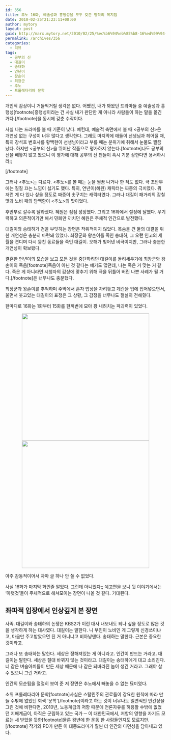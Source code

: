 ```yaml
---
id: 356
title: 추노 16화, 예술성과 흥행성을 모두 갖춘 명작의 꼭지점
date: 2010-02-25T21:23:11+00:00
author: mytory
layout: post
guid: http://marx.mytory.net/2010/02/25/%ec%b6%94%eb%85%b8-16%ed%99%94-%ec%98%88%ec%88%a0%ec%84%b1%ea%b3%bc-%ed%9d%a5%ed%96%89%ec%84%b1%ec%9d%84-%eb%aa%a8%eb%91%90-%ea%b0%96%ec%b6%98-%eb%aa%85%ec%9e%91%ec%9d%98-%ea%bc%ad%ec%a7%80%ec%a0%90/
permalink: /archives/356
categories:
  - 리뷰
tags:
  - 공부의 신
  - 대길이
  - 송태하
  - 언년이
  - 왕손이
  - 최장군
  - 추노
  - 프롤레타리아 문학
---
```

개인적 감상이니 거들먹거릴 생각은 없다. 어쨌건, 내가 봐왔던 드라마들 중 예술성과 흥행성[footnote]흥행성이라는 건 사실 내가 판단한 게 아니라 사람들이 하는 말을 옮긴 거다.[/footnote]을 동시에 갖춘 수작이다.


  


사실 나는 드라마를 볼 때 기준이 낮다. 예컨대, 예술적 측면에서 볼 때 &lt;공부의 신&gt;은 개연성 없는 구성이 너무 많다고 생각한다. 그래도 마지막에 애들이 선생님과 헤어질 때, 특히 강석호 변호사를 황백현이 선생님이라고 부를 때는 분위기에 취해서 눈물도 찔끔 났다. 하지만 &lt;공부의 신&gt;을 뛰어난 작품으로 평가하지 않는다.[footnote]나도 공부의 신을 빼놓지 않고 봤으니 이 평가에 대해 공부의 신 팬들이 혹시 기분 상한다면 용서하시라;;
  
[/footnote]


  


그러나 &lt;추노&gt;는 다르다. &lt;추노&gt;를 볼 때는 눈물 찔끔 나거나 한 적도 없다. 극 초반부에는 질질 끄는 느낌이 싫기도 했다. 특히, 언년이(혜원) 캐릭터는 짜증의 극치였다. 뭐 저런 게 다 있나 싶을 정도로 짜증이 솟구치는 캐릭터였다. 그러나 대길이 패거리의 감칠맛과 노비 패의 담백함이 &lt;추노&gt;의 맛이었다.


  


후반부로 갈수록 달라졌다. 혜원은 점점 성장했다. 그리고 16화에서 절정에 달했다. 무기력하고 의존적이기만 해서 민폐만 끼치던 혜원은 주체적 인간으로 발전했다.


  


대길이와 송태하가 검을 부딪히는 장면은 작위적이지 않았다. 목숨을 건 둘의 대결을 위한 개연성은 충분히 마련돼 있었다. 최장군와 왕손이를 죽인 송태하, 그 오랜 인고의 세월을 견디며 다시 뭉친 동료들을 죽인 대길이. 오해가 빚어낸 비극이지만, 그러나 충분한 개연성이 확보됐다.


  


결혼한 언년이의 모습을 보고 모든 것을 중단하려던 대길이를 돌려세우기에 최장군와 왕손이의 죽음[footnote]죽음이 아닌 것 같다는 얘기도 많던데, 나는 죽은 거 맞는 거 같다. 죽은 게 아니라면 시청자의 감상에 맞추기 위해 극을 뒤틀어 버린 나쁜 사례가 될 거다.[/footnote]은 너무나도 충분했다. 


  


최장군과 왕손이를 추억하며 주막에서 혼자 밥상을 차려놓고 계란을 입에 집어넣으면서, 울면서 웃고있는 대길이의 표정은 그 상황, 그 감정을 너무나도 절실히 전해줬다.


  


한마디로 16화는 1화부터 15화를 한꺼번에 모아 꽝 내려치는 파괴력이 있었다.


  


<P style="TEXT-ALIGN: center">
  <img src="http://marx.mytory.net/wp-content/uploads/1/cfile24.uf.131621184B86EA2B1DDFFD.jpg" class="aligncenter" width="400" /><img src="http://marx.mytory.net/wp-content/uploads/1/cfile30.uf.1915FB184B86EA2C195D02.jpg" class="aligncenter" width="400" />
</P>


  


아주 감동적이어서 차마 글 하나 안 쓸 수 없었다.


  


사실 16화가 마지막 화인줄 알았다. 그런데 아니었다;; 예고편을 보니 뒷 이야기에서는 &#8216;아랫것&#8217;들이 주체적으로 헤쳐모이는 장면이 나올 것 같다. 기대된다.


  


## 좌파적 입장에서 인상깊게 본 장면


  


사족. 대길이와 송태하의 논쟁은 KBS2가 이런 대사 내보내도 되나 싶을 정도로 많은 것을 생각하게 하는 대사였다. 대길이는 말한다. 니 부인이 노비인 게 그렇게 신경쓰이냐고, 마음만 주고받았으면 된 거 아니냐고 비아냥댄다. 송태하는 말한다. 근본은 중요한 것이라고. 


  


그러나 또 송태하는 말한다. 세상은 정해져있는 게 아니라고. 인간이 만드는 거라고. 대길이는 말한다. 세상은 절대 바뀌지 않는 것이라고. 대길이는 송태하에게 대고 소리친다. 너 같은 벼슬아치들이 만든 세상 때문에 나 같은 되바라진 놈이 생긴 거라고. 그래야 살 수 있으니 그런 거라고.


  


인간의 모순됨을 절절히 보여 준 저 장면은 추노에서 빼놓을 수 없는 묘미였다.


  


소위 프롤레타리아 문학[footnote]사실은 스탈린주의 관료들이 강요한 원칙에 따라 만들 수밖에 없었던 회색 &#8216;문학'[/footnote]이라고 하는 것이 너무나도 일면적인 인간상을 그린 것에 비한다면, 2010년, 노동계급의 저항 때문에 언론자유를 허용할 수밖에 없었던 지배계급이, 아직은 군림하고 있는&nbsp;국가 ─ 이&nbsp;대한민국에서, 저항의 영향을 자기도 모르는 새 받았을&nbsp;듯한[footnote]물론 왕년에 한 운동 한 사람들인지도 모르지만.[/footnote] 작가와 PD가 만든 이 대중드라마가 훨씬 더 인간의 다면성을 담아내고 있다.